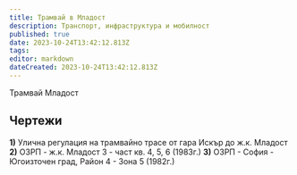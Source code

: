 ```yaml
---
title: Трамвай в Младост
description: Транспорт, инфраструктура и мобилност
published: true
date: 2023-10-24T13:42:12.813Z
tags: 
editor: markdown
dateCreated: 2023-10-24T13:42:12.813Z
---
```


Трамвай Младост

## Чертежи
**1)** Улична регулация на трамвайно трасе от гара Искър до ж.к. Младост 
**2)** ОЗРП - ж.к. Младост 3 - част кв. 4, 5, 6 (1983г.)
**3)** ОЗРП - София - Югоизточен град, Район 4 - Зона 5 (1982г.)